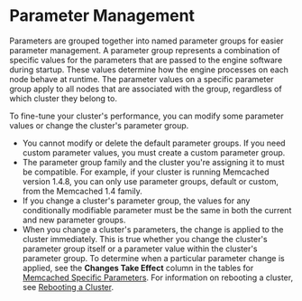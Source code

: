 # Parameter Management<a name="ParameterGroups.Management"></a>

Parameters are grouped together into named parameter groups for easier parameter management\. A parameter group represents a combination of specific values for the parameters that are passed to the engine software during startup\. These values determine how the engine processes on each node behave at runtime\. The parameter values on a specific parameter group apply to all nodes that are associated with the group, regardless of which cluster they belong to\.

To fine\-tune your cluster's performance, you can modify some parameter values or change the cluster's parameter group\.
+ You cannot modify or delete the default parameter groups\. If you need custom parameter values, you must create a custom parameter group\.
+ The parameter group family and the cluster you're assigning it to must be compatible\. For example, if your cluster is running Memcached version 1\.4\.8, you can only use parameter groups, default or custom, from the Memcached 1\.4 family\.
+ If you change a cluster's parameter group, the values for any conditionally modifiable parameter must be the same in both the current and new parameter groups\.
+ When you change a cluster's parameters, the change is applied to the cluster immediately\. This is true whether you change the cluster's parameter group itself or a parameter value within the cluster's parameter group\. To determine when a particular parameter change is applied, see the **Changes Take Effect** column in the tables for [Memcached Specific Parameters](ParameterGroups.Memcached.md)\. For information on rebooting a cluster, see [Rebooting a Cluster](Clusters.Rebooting.md)\.